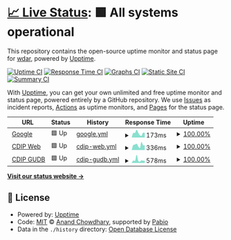 # [📈 Live Status](https://wdar.github.io/upptime): <!--live status--> **🟩 All systems operational**

This repository contains the open-source uptime monitor and status page for [wdar](https://wdar.github.io/upptime), powered by [Upptime](https://github.com/upptime/upptime).

[![Uptime CI](https://github.com/wdar/upptime/workflows/Uptime%20CI/badge.svg)](https://github.com/wdar/upptime/actions?query=workflow%3A%22Uptime+CI%22)
[![Response Time CI](https://github.com/wdar/upptime/workflows/Response%20Time%20CI/badge.svg)](https://github.com/wdar/upptime/actions?query=workflow%3A%22Response+Time+CI%22)
[![Graphs CI](https://github.com/wdar/upptime/workflows/Graphs%20CI/badge.svg)](https://github.com/wdar/upptime/actions?query=workflow%3A%22Graphs+CI%22)
[![Static Site CI](https://github.com/wdar/upptime/workflows/Static%20Site%20CI/badge.svg)](https://github.com/wdar/upptime/actions?query=workflow%3A%22Static+Site+CI%22)
[![Summary CI](https://github.com/wdar/upptime/workflows/Summary%20CI/badge.svg)](https://github.com/wdar/upptime/actions?query=workflow%3A%22Summary+CI%22)

With [Upptime](https://upptime.js.org), you can get your own unlimited and free uptime monitor and status page, powered entirely by a GitHub repository. We use [Issues](https://github.com/wdar/upptime/issues) as incident reports, [Actions](https://github.com/wdar/upptime/actions) as uptime monitors, and [Pages](https://wdar.github.io/upptime) for the status page.

<!--start: status pages-->
<!-- This summary is generated by Upptime (https://github.com/upptime/upptime) -->
<!-- Do not edit this manually, your changes will be overwritten -->
<!-- prettier-ignore -->
| URL | Status | History | Response Time | Uptime |
| --- | ------ | ------- | ------------- | ------ |
| <img alt="" src="https://icons.duckduckgo.com/ip3/www.google.com.ico" height="13"> [Google](https://www.google.com) | 🟩 Up | [google.yml](https://github.com/wdar/upptime/commits/HEAD/history/google.yml) | <details><summary><img alt="Response time graph" src="./graphs/google/response-time-week.png" height="20"> 173ms</summary><br><a href="https://wdar.github.io/upptime/history/google"><img alt="Response time 113" src="https://img.shields.io/endpoint?url=https%3A%2F%2Fraw.githubusercontent.com%2Fwdar%2Fupptime%2FHEAD%2Fapi%2Fgoogle%2Fresponse-time.json"></a><br><a href="https://wdar.github.io/upptime/history/google"><img alt="24-hour response time 184" src="https://img.shields.io/endpoint?url=https%3A%2F%2Fraw.githubusercontent.com%2Fwdar%2Fupptime%2FHEAD%2Fapi%2Fgoogle%2Fresponse-time-day.json"></a><br><a href="https://wdar.github.io/upptime/history/google"><img alt="7-day response time 173" src="https://img.shields.io/endpoint?url=https%3A%2F%2Fraw.githubusercontent.com%2Fwdar%2Fupptime%2FHEAD%2Fapi%2Fgoogle%2Fresponse-time-week.json"></a><br><a href="https://wdar.github.io/upptime/history/google"><img alt="30-day response time 121" src="https://img.shields.io/endpoint?url=https%3A%2F%2Fraw.githubusercontent.com%2Fwdar%2Fupptime%2FHEAD%2Fapi%2Fgoogle%2Fresponse-time-month.json"></a><br><a href="https://wdar.github.io/upptime/history/google"><img alt="1-year response time 113" src="https://img.shields.io/endpoint?url=https%3A%2F%2Fraw.githubusercontent.com%2Fwdar%2Fupptime%2FHEAD%2Fapi%2Fgoogle%2Fresponse-time-year.json"></a></details> | <details><summary><a href="https://wdar.github.io/upptime/history/google">100.00%</a></summary><a href="https://wdar.github.io/upptime/history/google"><img alt="All-time uptime 100.00%" src="https://img.shields.io/endpoint?url=https%3A%2F%2Fraw.githubusercontent.com%2Fwdar%2Fupptime%2FHEAD%2Fapi%2Fgoogle%2Fuptime.json"></a><br><a href="https://wdar.github.io/upptime/history/google"><img alt="24-hour uptime 100.00%" src="https://img.shields.io/endpoint?url=https%3A%2F%2Fraw.githubusercontent.com%2Fwdar%2Fupptime%2FHEAD%2Fapi%2Fgoogle%2Fuptime-day.json"></a><br><a href="https://wdar.github.io/upptime/history/google"><img alt="7-day uptime 100.00%" src="https://img.shields.io/endpoint?url=https%3A%2F%2Fraw.githubusercontent.com%2Fwdar%2Fupptime%2FHEAD%2Fapi%2Fgoogle%2Fuptime-week.json"></a><br><a href="https://wdar.github.io/upptime/history/google"><img alt="30-day uptime 100.00%" src="https://img.shields.io/endpoint?url=https%3A%2F%2Fraw.githubusercontent.com%2Fwdar%2Fupptime%2FHEAD%2Fapi%2Fgoogle%2Fuptime-month.json"></a><br><a href="https://wdar.github.io/upptime/history/google"><img alt="1-year uptime 100.00%" src="https://img.shields.io/endpoint?url=https%3A%2F%2Fraw.githubusercontent.com%2Fwdar%2Fupptime%2FHEAD%2Fapi%2Fgoogle%2Fuptime-year.json"></a></details>
| <img alt="" src="https://icons.duckduckgo.com/ip3/cdip.ucsd.edu.ico" height="13"> [CDIP Web](https://cdip.ucsd.edu/robots.txt?upptime) | 🟩 Up | [cdip-web.yml](https://github.com/wdar/upptime/commits/HEAD/history/cdip-web.yml) | <details><summary><img alt="Response time graph" src="./graphs/cdip-web/response-time-week.png" height="20"> 336ms</summary><br><a href="https://wdar.github.io/upptime/history/cdip-web"><img alt="Response time 334" src="https://img.shields.io/endpoint?url=https%3A%2F%2Fraw.githubusercontent.com%2Fwdar%2Fupptime%2FHEAD%2Fapi%2Fcdip-web%2Fresponse-time.json"></a><br><a href="https://wdar.github.io/upptime/history/cdip-web"><img alt="24-hour response time 335" src="https://img.shields.io/endpoint?url=https%3A%2F%2Fraw.githubusercontent.com%2Fwdar%2Fupptime%2FHEAD%2Fapi%2Fcdip-web%2Fresponse-time-day.json"></a><br><a href="https://wdar.github.io/upptime/history/cdip-web"><img alt="7-day response time 336" src="https://img.shields.io/endpoint?url=https%3A%2F%2Fraw.githubusercontent.com%2Fwdar%2Fupptime%2FHEAD%2Fapi%2Fcdip-web%2Fresponse-time-week.json"></a><br><a href="https://wdar.github.io/upptime/history/cdip-web"><img alt="30-day response time 325" src="https://img.shields.io/endpoint?url=https%3A%2F%2Fraw.githubusercontent.com%2Fwdar%2Fupptime%2FHEAD%2Fapi%2Fcdip-web%2Fresponse-time-month.json"></a><br><a href="https://wdar.github.io/upptime/history/cdip-web"><img alt="1-year response time 334" src="https://img.shields.io/endpoint?url=https%3A%2F%2Fraw.githubusercontent.com%2Fwdar%2Fupptime%2FHEAD%2Fapi%2Fcdip-web%2Fresponse-time-year.json"></a></details> | <details><summary><a href="https://wdar.github.io/upptime/history/cdip-web">100.00%</a></summary><a href="https://wdar.github.io/upptime/history/cdip-web"><img alt="All-time uptime 99.19%" src="https://img.shields.io/endpoint?url=https%3A%2F%2Fraw.githubusercontent.com%2Fwdar%2Fupptime%2FHEAD%2Fapi%2Fcdip-web%2Fuptime.json"></a><br><a href="https://wdar.github.io/upptime/history/cdip-web"><img alt="24-hour uptime 100.00%" src="https://img.shields.io/endpoint?url=https%3A%2F%2Fraw.githubusercontent.com%2Fwdar%2Fupptime%2FHEAD%2Fapi%2Fcdip-web%2Fuptime-day.json"></a><br><a href="https://wdar.github.io/upptime/history/cdip-web"><img alt="7-day uptime 100.00%" src="https://img.shields.io/endpoint?url=https%3A%2F%2Fraw.githubusercontent.com%2Fwdar%2Fupptime%2FHEAD%2Fapi%2Fcdip-web%2Fuptime-week.json"></a><br><a href="https://wdar.github.io/upptime/history/cdip-web"><img alt="30-day uptime 99.70%" src="https://img.shields.io/endpoint?url=https%3A%2F%2Fraw.githubusercontent.com%2Fwdar%2Fupptime%2FHEAD%2Fapi%2Fcdip-web%2Fuptime-month.json"></a><br><a href="https://wdar.github.io/upptime/history/cdip-web"><img alt="1-year uptime 99.19%" src="https://img.shields.io/endpoint?url=https%3A%2F%2Fraw.githubusercontent.com%2Fwdar%2Fupptime%2FHEAD%2Fapi%2Fcdip-web%2Fuptime-year.json"></a></details>
| <img alt="" src="https://icons.duckduckgo.com/ip3/meta.cdipdata.org.ico" height="13"> [CDIP GUDB](https://meta.cdipdata.org/cdipadmin/login/?next=/cdipadmin/&upptime) | 🟩 Up | [cdip-gudb.yml](https://github.com/wdar/upptime/commits/HEAD/history/cdip-gudb.yml) | <details><summary><img alt="Response time graph" src="./graphs/cdip-gudb/response-time-week.png" height="20"> 578ms</summary><br><a href="https://wdar.github.io/upptime/history/cdip-gudb"><img alt="Response time 466" src="https://img.shields.io/endpoint?url=https%3A%2F%2Fraw.githubusercontent.com%2Fwdar%2Fupptime%2FHEAD%2Fapi%2Fcdip-gudb%2Fresponse-time.json"></a><br><a href="https://wdar.github.io/upptime/history/cdip-gudb"><img alt="24-hour response time 492" src="https://img.shields.io/endpoint?url=https%3A%2F%2Fraw.githubusercontent.com%2Fwdar%2Fupptime%2FHEAD%2Fapi%2Fcdip-gudb%2Fresponse-time-day.json"></a><br><a href="https://wdar.github.io/upptime/history/cdip-gudb"><img alt="7-day response time 578" src="https://img.shields.io/endpoint?url=https%3A%2F%2Fraw.githubusercontent.com%2Fwdar%2Fupptime%2FHEAD%2Fapi%2Fcdip-gudb%2Fresponse-time-week.json"></a><br><a href="https://wdar.github.io/upptime/history/cdip-gudb"><img alt="30-day response time 455" src="https://img.shields.io/endpoint?url=https%3A%2F%2Fraw.githubusercontent.com%2Fwdar%2Fupptime%2FHEAD%2Fapi%2Fcdip-gudb%2Fresponse-time-month.json"></a><br><a href="https://wdar.github.io/upptime/history/cdip-gudb"><img alt="1-year response time 466" src="https://img.shields.io/endpoint?url=https%3A%2F%2Fraw.githubusercontent.com%2Fwdar%2Fupptime%2FHEAD%2Fapi%2Fcdip-gudb%2Fresponse-time-year.json"></a></details> | <details><summary><a href="https://wdar.github.io/upptime/history/cdip-gudb">100.00%</a></summary><a href="https://wdar.github.io/upptime/history/cdip-gudb"><img alt="All-time uptime 99.51%" src="https://img.shields.io/endpoint?url=https%3A%2F%2Fraw.githubusercontent.com%2Fwdar%2Fupptime%2FHEAD%2Fapi%2Fcdip-gudb%2Fuptime.json"></a><br><a href="https://wdar.github.io/upptime/history/cdip-gudb"><img alt="24-hour uptime 100.00%" src="https://img.shields.io/endpoint?url=https%3A%2F%2Fraw.githubusercontent.com%2Fwdar%2Fupptime%2FHEAD%2Fapi%2Fcdip-gudb%2Fuptime-day.json"></a><br><a href="https://wdar.github.io/upptime/history/cdip-gudb"><img alt="7-day uptime 100.00%" src="https://img.shields.io/endpoint?url=https%3A%2F%2Fraw.githubusercontent.com%2Fwdar%2Fupptime%2FHEAD%2Fapi%2Fcdip-gudb%2Fuptime-week.json"></a><br><a href="https://wdar.github.io/upptime/history/cdip-gudb"><img alt="30-day uptime 99.70%" src="https://img.shields.io/endpoint?url=https%3A%2F%2Fraw.githubusercontent.com%2Fwdar%2Fupptime%2FHEAD%2Fapi%2Fcdip-gudb%2Fuptime-month.json"></a><br><a href="https://wdar.github.io/upptime/history/cdip-gudb"><img alt="1-year uptime 99.51%" src="https://img.shields.io/endpoint?url=https%3A%2F%2Fraw.githubusercontent.com%2Fwdar%2Fupptime%2FHEAD%2Fapi%2Fcdip-gudb%2Fuptime-year.json"></a></details>

<!--end: status pages-->

[**Visit our status website →**](https://wdar.github.io/upptime)

## 📄 License

- Powered by: [Upptime](https://github.com/upptime/upptime)
- Code: [MIT](./LICENSE) © [Anand Chowdhary](https://anandchowdhary.com), supported by [Pabio](https://pabio.com)
- Data in the `./history` directory: [Open Database License](https://opendatacommons.org/licenses/odbl/1-0/)
